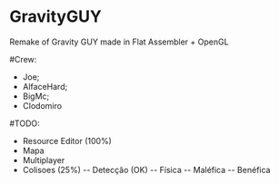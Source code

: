 # GravityGUY

Remake of Gravity GUY made in Flat Assembler + OpenGL

#Crew:
- Joe;
- AlfaceHard;
- BigMc;
- Clodomiro

#TODO:
- Resource Editor (100%)
- Mapa
- Multiplayer
- Colisoes (25%)
-- Detecção (OK)
-- Física
-- Maléfica
-- Benéfica

